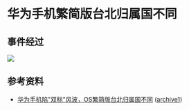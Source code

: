 # 华为手机繁简版台北归属国不同
## 事件经过
![](./images/1.jpg)
## 参考资料
- [华为手机陷"双标"风波，OS繁简版台北归属国不同](https://www.eet-china.com/news/201908131708.html) ([archive1](https://web.archive.org/web/20191202115625/https://www.zhihu.com/question/319986727/answer/652664005))